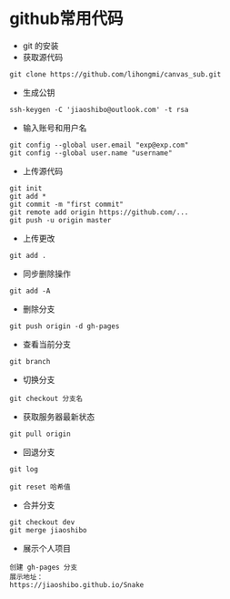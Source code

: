 # github常用代码

* git 的安装
* 获取源代码
```
git clone https://github.com/lihongmi/canvas_sub.git
```
* 生成公钥
```
ssh-keygen -C 'jiaoshibo@outlook.com' -t rsa
```
* 输入账号和用户名
```
git config --global user.email "exp@exp.com"
git config --global user.name "username"
```
* 上传源代码
```
git init
git add *
git commit -m "first commit"
git remote add origin https://github.com/...
git push -u origin master
```
* 上传更改
```
git add .
```

* 同步删除操作
```
git add -A
```

* 删除分支
```
git push origin -d gh-pages
```
* 查看当前分支
```
git branch
```
* 切换分支
```
git checkout 分支名
```
* 获取服务器最新状态
```
git pull origin
```
* 回退分支
```
git log

git reset 哈希值
```
* 合并分支
```
git checkout dev
git merge jiaoshibo
```

* 展示个人项目
```
创建 gh-pages 分支
展示地址：
https://jiaoshibo.github.io/Snake
```